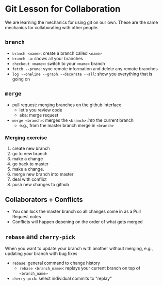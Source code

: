# Git Lesson for Collaboration

We are learning the mechanics for using git on our own.
These are the same mechanics for collaborating with other people.

## `branch`

- `branch <name>`: create a branch called `<name>`
- `branch -a`: shows all your branches
- `checkout <name>`: switch to your `<name>` branch
- `fetch --prune`: sync remote information and delete any remote branches
- `log --oneline --graph --decorate --all`: show you everything that is going on

## `merge`

- pull request: merging branches on the github interface
  - let's you review code
  - aka: merge request
- `merge <branch>`: merges the `<branch>` *into* the current branch
  - e.g., from the master branch merge in `<branch>`

### Merging exercise

1. create new branch
2. go to new branch
3. make a change
4. go back to master
5. make a change.
6. merge new branch into master
7. deal with conflict
8. push new changes to github

## Collaborators + Conflicts

- You can lock the master branch so all changes come in as a Pull Request
notes
- Conflicts will happen depening on the order of what gets merged

## `rebase` and `cherry-pick`

When you want to update your branch with another without merging,
e.g., updating your branch with bug fixes

- `rebase`: general command to change history
  - `rebase <branch_name>`: replays your current branch on top of `<branch_name>`
- `cherry-pick`: select individual commits to "replay"

